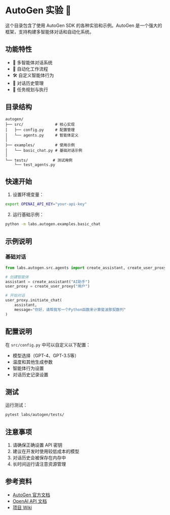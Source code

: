 # AutoGen 实验 🤖

这个目录包含了使用 AutoGen SDK 的各种实验和示例。AutoGen 是一个强大的框架，支持构建多智能体对话和自动化系统。

## 功能特性

- 🤖 多智能体对话系统
- 🔄 自动化工作流程
- 🛠️ 自定义智能体行为
- 📝 对话历史管理
- 🎯 任务规划与执行

## 目录结构

```
autogen/
├── src/              # 核心实现
│   ├── config.py     # 配置管理
│   └── agents.py     # 智能体定义
│
├── examples/         # 使用示例
│   └── basic_chat.py # 基础对话示例
│
└── tests/           # 测试用例
    └── test_agents.py
```

## 快速开始

1. 设置环境变量：
```bash
export OPENAI_API_KEY="your-api-key"
```

2. 运行基础示例：
```bash
python -m labs.autogen.examples.basic_chat
```

## 示例说明

### 基础对话

```python
from labs.autogen.src.agents import create_assistant, create_user_proxy

# 创建智能体
assistant = create_assistant("AI助手")
user_proxy = create_user_proxy("用户")

# 开始对话
user_proxy.initiate_chat(
    assistant,
    message="你好，请帮我写一个Python函数来计算斐波那契数列"
)
```

## 配置说明

在 `src/config.py` 中可以自定义以下配置：

- 模型选择（GPT-4、GPT-3.5等）
- 温度和其他生成参数
- 智能体行为设置
- 对话历史记录设置

## 测试

运行测试：
```bash
pytest labs/autogen/tests/
```

## 注意事项

1. 请确保正确设置 API 密钥
2. 建议在开发时使用较低成本的模型
3. 对话历史会被保存在内存中
4. 长时间运行请注意资源管理

## 参考资料

- [AutoGen 官方文档](https://microsoft.github.io/autogen/)
- [OpenAI API 文档](https://platform.openai.com/docs/api-reference)
- [项目 Wiki](https://github.com/OperatorNext/OperatorNext/wiki) 